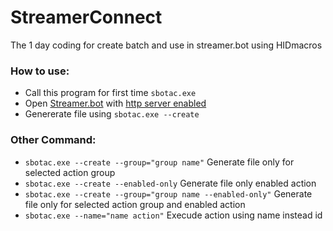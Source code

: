 # StreamerConnect
The 1 day coding for create batch and use in streamer.bot using HIDmacros

### How to use:
- Call this program for first time `sbotac.exe`
- Open [Streamer.bot](https://streamer.bot/) with [http server enabled](https://wiki.streamer.bot/en/Servers-Clients/HTTP-Server)
- Genererate file using `sbotac.exe --create`

### Other Command:
- `sbotac.exe --create --group="group name"` Generate file only for selected action group
- `sbotac.exe --create --enabled-only` Generate file only enabled action
- `sbotac.exe --create --group="group name --enabled-only"` Generate file only for selected action group and enabled action
- `sbotac.exe --name="name action"` Execude action using name instead id

